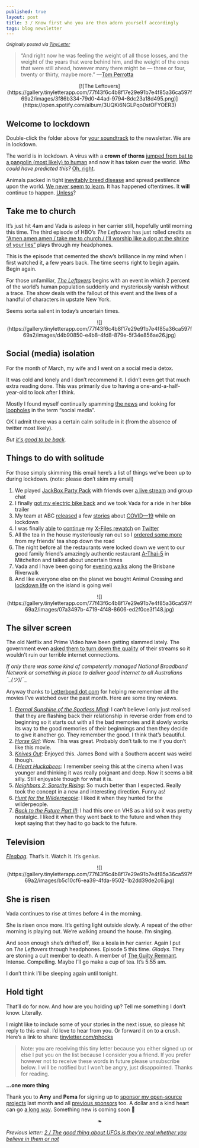 ```yaml
---
published: true
layout: post
title: 3 / Know first who you are then adorn yourself accordingly
tags: blog newsletter
---
```


<small>_Originally posted via [TinyLetter](http://tinyletter.com/phocks)_</small>

> “And right now he was feeling the weight of all those losses, and the weight of the years that were behind him, and the weight of the ones that were still ahead, however many there might be — three or four, twenty or thirty, maybe more.” —[Tom Perrotta](https://www.goodreads.com/quotes/1283655-and-right-now-he-was-feeling-the-weight-of-all)

<center>[![The Leftovers](https://gallery.tinyletterapp.com/77f43f6c4b8f17e29e91b7e4f85a36ca597f69a2/images/3f86b334-79d0-44ad-9794-8dc23a18d495.png)](https://open.spotify.com/album/3UQKi6NGLPqo0stOFYOER3)</center>

## Welcome to lockdown

Double-click the folder above for [your soundtrack](https://open.spotify.com/album/3UQKi6NGLPqo0stOFYOER3) to the newsletter. We are in lockdown.  

The world is in lockdown. A virus with a **crown of thorns** [jumped from bat to a pangolin (most likely) to human](https://www.abc.net.au/news/science/2020-04-09/how-did-coronavirus-start-where-did-bats-get-covid-19-from/12132312) and now it has taken over the world. _Who could have predicted this?_ [Oh, right](https://www.ted.com/talks/bill_gates_the_next_outbreak_we_re_not_ready).  

Animals packed in tight [inevitably breed disease](https://www.theguardian.com/world/2020/mar/28/is-factory-farming-to-blame-for-coronavirus) and spread pestilence upon the world. [We never seem to learn](https://www.plantbasednews.org/lifestyle/wet-markets-re-open-in-china-say-reports). It has happened oftentimes. <span style="font-size: 1em;">It **will** continue to happen. [Unless](https://animalequality.org.uk/act/ban-wet-markets)?</span>

## Take me to church

It’s just hit 4am and Vada is asleep in her carrier still, hopefully until morning this time. The third episode of HBO’s _The Leftovers_ has just rolled credits as [“Amen amen amen / take me to church / I’ll worship like a dog at the shrine of your lies”](https://open.spotify.com/track/0aOluBqXYd0rFSCsgDyAWX) plays through my headphones.  

This is the episode that cemented the show’s brilliance in my mind when I first watched it, a few years back. The time seems right to begin again. Begin again.  

For those unfamiliar, [_The Leftovers_](https://www.salon.com/2015/12/06/how_the_leftovers_became_brilliant_hbos_depressed_dark_horse_finally_found_its_voice_and_now_it_sings/) begins with an event in which 2 percent of the world’s human population suddenly and mysteriously vanish without a trace. The show deals with the fallout of this event and the lives of a handful of characters in upstate New York.  

Seems sorta salient in today’s uncertain times.

<center>![](https://gallery.tinyletterapp.com/77f43f6c4b8f17e29e91b7e4f85a36ca597f69a2/images/d4b90850-e4b8-4fd8-879e-5f34e856ae26.jpg)</center>

## Social (media) isolation

For the month of March, my wife and I went on a social media detox.  

It was cold and lonely and I don’t recommend it. I didn’t even get that much extra reading done. This was primarily due to having a one-and-a-half-year-old to look after I think.  

Mostly I found myself continually spamming [the news](https://www.abc.net.au/news) and looking for [loopholes](https://getpocket.com/@phocks) in the term “social media”.  

OK I admit there was a certain calm solitude in it (from the absence of twitter most likely).  

_But [it's good to be back](https://twitter.com/phocks/status/1245301884425916418?s=20)._

## Things to do with solitude

For those simply skimming this email here’s a list of things we’ve been up to during lockdown. (note: please don’t skim my email)

1.  We played [JackBox Party Pack](https://www.jackboxgames.com/party-pack/) with friends over [a live stream](https://mixer.com/phocks) and group chat
2.  I finally [got my electric bike back](https://twitter.com/phocks/status/1248094734964256768?s=20) and we took Vada for a ride in her bike trailer
3.  My team at ABC [released](https://www.abc.net.au/news/2020-03-26/coronavirus-covid19-global-spread-data-explained/12089028) a few [stories](https://www.abc.net.au/news/2020-04-10/coronavirus-data-australia-growth-factor-covid-19/12132478) about [COVID—19](https://www.abc.net.au/news/2020-04-01/coronavirus-isolation-quarantine-costumes-mental-health/12109354) while on lockdown
4.  I was finally [able](https://twitter.com/phocks/status/1245333511168348160?s=20) to [continue](https://twitter.com/phocks/status/1247147989568598017?s=20) my [X-Files rewatch](https://twitter.com/phocks/status/1248232615833792512?s=20) on [Twitter](https://twitter.com/phocks/status/1249323472213307392?s=20)
5.  All the tea in the house mysteriously ran out so I [ordered some more](https://twitter.com/phocks/status/1248047052346372102?s=20) from my friends’ tea shop down the road
6.  The night before all the restaurants were locked down we went to our good family friend’s amazingly authentic restaurant [A-Thai-5](https://www.a-thai-5.com/) in Mitchelton and talked about uncertain times
7.  Vada and I have been going for [evening walks](https://photos.app.goo.gl/3HsFERpZMDbaBqZ9A) along the Brisbane Riverwalk
8.  And like everyone else on the planet we bought Animal Crossing and [lockdown life](https://twitter.com/phocks/status/1245839429471580163?s=20) on the island is going well

<center>![](https://gallery.tinyletterapp.com/77f43f6c4b8f17e29e91b7e4f85a36ca597f69a2/images/07a3497b-4719-4f48-8606-ed2f0ce3f148.jpg)</center>

## The silver screen

The old Netflix and Prime Video have been getting slammed lately. The government even [asked them to turn down the quality](https://www.theguardian.com/media/2020/mar/20/australian-government-asks-netflix-and-stan-to-reduce-data-to-avoid-broadband-overload) of their streams so it wouldn’t ruin our terrible internet connections.  

_If only there was some kind of competently managed National Broadband Network or something in place to deliver good internet to all Australians ¯\_(ツ)_/¯_  

Anyway thanks to [Letterboxd dot com](https://letterboxd.com/phocksx/) for helping me remember all the movies I’ve watched over the past month. Here are some tiny reviews.

1.  _[Eternal Sunshine of the Spotless Mind](https://letterboxd.com/phocksx/film/eternal-sunshine-of-the-spotless-mind/)_: I can’t believe I only just realised that they are flashing back their relationship in reverse order from end to beginning so it starts out with all the bad memories and it slowly works its way to the good memories of their beginnings and then they decide to give it another go. They remember the good. I think that’s beautiful.
2.  _[Horse Girl](https://letterboxd.com/phocksx/film/horse-girl-2020/)_: Wow. This was great. Probably don’t talk to me if you don’t like this movie.
3.  _[Knives Out](https://letterboxd.com/phocksx/film/knives-out-2019/)_: Enjoyed this. James Bond with a Southern accent was weird though.
4.  _[I Heart Huckabees](https://letterboxd.com/phocksx/film/i-huckabees/)_: I remember seeing this at the cinema when I was younger and thinking it was really poignant and deep. Now it seems a bit silly. Still enjoyable though for what it is.
5.  _[Neighbors 2: Sorority Rising](https://letterboxd.com/phocksx/film/neighbors-2-sorority-rising/)_: So much better than I expected. Really took the concept in a new and interesting direction. Funny as!
6.  _[Hunt for the Wilderpeople](https://letterboxd.com/phocksx/film/hunt-for-the-wilderpeople/)_: I liked it when they hunted for the wilderpeople.
7.  _[Back to the Future Part III](https://letterboxd.com/phocksx/film/back-to-the-future-part-iii/)_: I had this one on VHS as a kid so it was pretty nostalgic. I liked it when they went back to the future and when they kept saying that they had to go back to the future.

## Television

_[Fleabag](https://www.rottentomatoes.com/tv/fleabag/s01)_. That’s it. Watch it. It’s genius.

<center>![](https://gallery.tinyletterapp.com/77f43f6c4b8f17e29e91b7e4f85a36ca597f69a2/images/b5c10cf6-ea39-4fda-9502-1b2dd39de2c6.jpg)</center>

## She is risen

Vada continues to rise at times before 4 in the morning.  

She is risen once more. It’s getting light outside slowly. A repeat of the other morning is playing out. We’re walking around the house. I’m singing.  

And soon enough she’s drifted off, like a koala in her carrier. Again I put on _The Leftovers_ through headphones. Episode 5 this time. _Gladys_. They are stoning a cult member to death. A member of [The Guilty Remnant](https://fontsinuse.com/uses/8038/the-leftovers-guilty-remnant-posters-and-mess). Intense. Compelling. Maybe I’ll go make a cup of tea. It’s 5:55 am.  

I don’t think I’ll be sleeping again until tonight.

## Hold tight

That’ll do for now. And how are you holding up? Tell me something I don’t know. Literally.  

I might like to include some of your stories in the next issue, so please hit reply to this email. I’d love to hear from you. Or forward it on to a crush. Here’s a link to share: [tinyletter.com/phocks](https://tinyletter.com/phocks)

> Note: you are receiving this tiny letter because you either signed up or else I put you on the list because I consider you a friend. If you prefer however not to receive these words in future please unsubscribe below. I will be notified but I won’t be angry, just disappointed. Thanks for reading.

**...one more thing**

Thank you to **Amy** and **Pema** for signing up to [sponsor my open-source projects](https://github.com/sponsors/phocks) last month and all [previous sponsors](https://github.com/sponsors/phocks) too. A dollar and a kind heart can go [a long way](https://github.blog/2019-05-23-announcing-github-sponsors-a-new-way-to-contribute-to-open-source/). Something new is coming soon 🙏

<center>❧</center>

_Previous letter: [2 / The good thing about UFOs is they’re real whether you believe in them or not​](https://phocks.github.io/the-good-thing-about-ufos-is-theyre-real-whether-you-believe-in-them-or-not.html)_